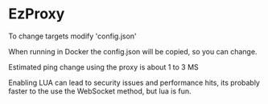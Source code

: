 # EzProxy

To change targets modify 'config.json'

When running in Docker the config.json will be copied, so you can change.


Estimated ping change using the proxy is about 1 to 3 MS

Enabling LUA can lead to security issues and performance hits, its probably faster to the use the WebSocket method, but lua is fun.